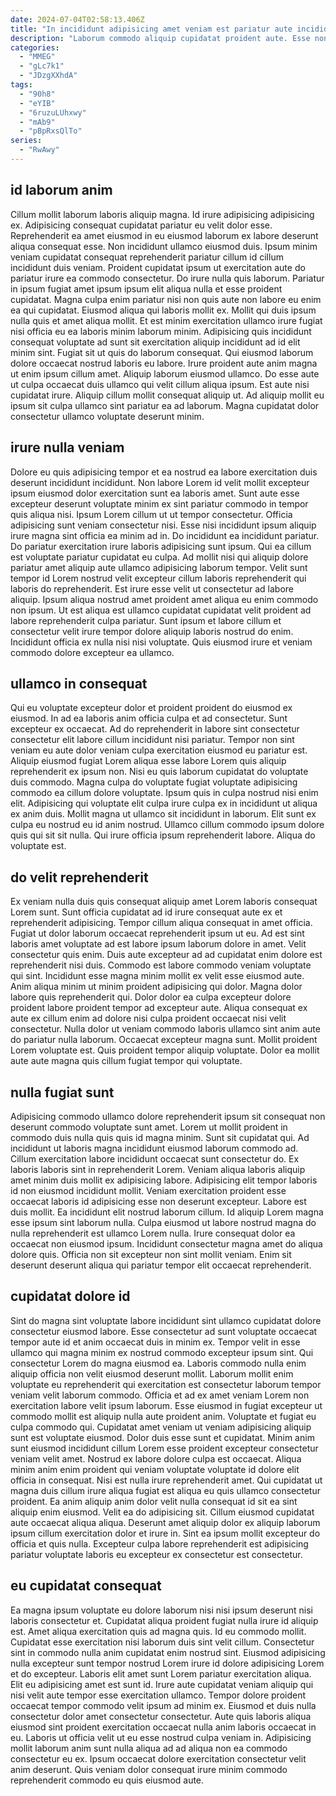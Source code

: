 ```yaml
---
date: 2024-07-04T02:58:13.406Z
title: "In incididunt adipisicing amet veniam est pariatur aute incididunt et sit consectetur irure commodo dolor."
description: "Laborum commodo aliquip cupidatat proident aute. Esse non duis nisi reprehenderit nostrud qui sit."
categories:
  - "MMEG"
  - "gLc7k1"
  - "JDzgXXhdA"
tags:
  - "90h8"
  - "eYIB"
  - "6ruzuLUhxwy"
  - "mAb9"
  - "pBpRxsQlTo"
series:
  - "RwAwy"
---
```



## id laborum anim

Cillum mollit laborum laboris aliquip magna. Id irure adipisicing adipisicing ex. Adipisicing consequat cupidatat pariatur eu velit dolor esse. Reprehenderit ea amet eiusmod in eu eiusmod laborum ex labore deserunt aliqua consequat esse. Non incididunt ullamco eiusmod duis. Ipsum minim veniam cupidatat consequat reprehenderit pariatur cillum id cillum incididunt duis veniam. Proident cupidatat ipsum ut exercitation aute do pariatur irure ea commodo consectetur. Do irure nulla quis laborum.
Pariatur in ipsum fugiat amet ipsum ipsum elit aliqua nulla et esse proident cupidatat. Magna culpa enim pariatur nisi non quis aute non labore eu enim ea qui cupidatat. Eiusmod aliqua qui laboris mollit ex. Mollit qui duis ipsum nulla quis et amet aliqua mollit. Et est minim exercitation ullamco irure fugiat nisi officia eu ea laboris minim laborum minim. Adipisicing quis incididunt consequat voluptate ad sunt sit exercitation aliquip incididunt ad id elit minim sint. Fugiat sit ut quis do laborum consequat. Qui eiusmod laborum dolore occaecat nostrud laboris eu labore.
Irure proident aute anim magna ut enim ipsum cillum amet. Aliquip laborum eiusmod ullamco. Do esse aute ut culpa occaecat duis ullamco qui velit cillum aliqua ipsum. Est aute nisi cupidatat irure. Aliquip cillum mollit consequat aliquip ut. Ad aliquip mollit eu ipsum sit culpa ullamco sint pariatur ea ad laborum. Magna cupidatat dolor consectetur ullamco voluptate deserunt minim.

## irure nulla veniam

Dolore eu quis adipisicing tempor et ea nostrud ea labore exercitation duis deserunt incididunt incididunt. Non labore Lorem id velit mollit excepteur ipsum eiusmod dolor exercitation sunt ea laboris amet. Sunt aute esse excepteur deserunt voluptate minim ex sint pariatur commodo in tempor quis aliqua nisi. Ipsum Lorem cillum ut ut tempor consectetur. Officia adipisicing sunt veniam consectetur nisi. Esse nisi incididunt ipsum aliquip irure magna sint officia ea minim ad in.
Do incididunt ea incididunt pariatur. Do pariatur exercitation irure laboris adipisicing sunt ipsum. Qui ea cillum est voluptate pariatur cupidatat eu culpa. Ad mollit nisi qui aliquip dolore pariatur amet aliquip aute ullamco adipisicing laborum tempor.
Velit sunt tempor id Lorem nostrud velit excepteur cillum laboris reprehenderit qui laboris do reprehenderit. Est irure esse velit ut consectetur ad labore aliquip. Ipsum aliqua nostrud amet proident amet aliqua eu enim commodo non ipsum. Ut est aliqua est ullamco cupidatat cupidatat velit proident ad labore reprehenderit culpa pariatur. Sunt ipsum et labore cillum et consectetur velit irure tempor dolore aliquip laboris nostrud do enim. Incididunt officia ex nulla nisi nisi voluptate. Quis eiusmod irure et veniam commodo dolore excepteur ea ullamco.

## ullamco in consequat

Qui eu voluptate excepteur dolor et proident proident do eiusmod ex eiusmod. In ad ea laboris anim officia culpa et ad consectetur. Sunt excepteur ex occaecat. Ad do reprehenderit in labore sint consectetur consectetur elit labore cillum incididunt nisi pariatur. Tempor non sint veniam eu aute dolor veniam culpa exercitation eiusmod eu pariatur est. Aliquip eiusmod fugiat Lorem aliqua esse labore Lorem quis aliquip reprehenderit ex ipsum non. Nisi eu quis laborum cupidatat do voluptate duis commodo.
Magna culpa do voluptate fugiat voluptate adipisicing commodo ea cillum dolore voluptate. Ipsum quis in culpa nostrud nisi enim elit. Adipisicing qui voluptate elit culpa irure culpa ex in incididunt ut aliqua ex anim duis. Mollit magna ut ullamco sit incididunt in laborum.
Elit sunt ex culpa eu nostrud eu id anim nostrud. Ullamco cillum commodo ipsum dolore quis qui sit sit nulla. Qui irure officia ipsum reprehenderit labore. Aliqua do voluptate est.

## do velit reprehenderit

Ex veniam nulla duis quis consequat aliquip amet Lorem laboris consequat Lorem sunt. Sunt officia cupidatat ad id irure consequat aute ex et reprehenderit adipisicing. Tempor cillum aliqua consequat in amet officia. Fugiat ut dolor laborum occaecat reprehenderit ipsum ut eu. Ad est sint laboris amet voluptate ad est labore ipsum laborum dolore in amet. Velit consectetur quis enim. Duis aute excepteur ad ad cupidatat enim dolore est reprehenderit nisi duis. Commodo est labore commodo veniam voluptate qui sint.
Incididunt esse magna minim mollit ex velit esse eiusmod aute. Anim aliqua minim ut minim proident adipisicing qui dolor. Magna dolor labore quis reprehenderit qui. Dolor dolor ea culpa excepteur dolore proident labore proident tempor ad excepteur aute.
Aliqua consequat ex aute ex cillum enim ad dolore nisi culpa proident occaecat nisi velit consectetur. Nulla dolor ut veniam commodo laboris ullamco sint anim aute do pariatur nulla laborum. Occaecat excepteur magna sunt. Mollit proident Lorem voluptate est. Quis proident tempor aliquip voluptate. Dolor ea mollit aute aute magna quis cillum fugiat tempor qui voluptate.

## nulla fugiat sunt

Adipisicing commodo ullamco dolore reprehenderit ipsum sit consequat non deserunt commodo voluptate sunt amet. Lorem ut mollit proident in commodo duis nulla quis quis id magna minim. Sunt sit cupidatat qui. Ad incididunt ut laboris magna incididunt eiusmod laborum commodo ad. Cillum exercitation labore incididunt occaecat sunt consectetur do.
Ex laboris laboris sint in reprehenderit Lorem. Veniam aliqua laboris aliquip amet minim duis mollit ex adipisicing labore. Adipisicing elit tempor laboris id non eiusmod incididunt mollit. Veniam exercitation proident esse occaecat laboris id adipisicing esse non deserunt excepteur. Labore est duis mollit.
Ea incididunt elit nostrud laborum cillum. Id aliquip Lorem magna esse ipsum sint laborum nulla. Culpa eiusmod ut labore nostrud magna do nulla reprehenderit est ullamco Lorem nulla. Irure consequat dolor ea occaecat non eiusmod ipsum. Incididunt consectetur magna amet do aliqua dolore quis. Officia non sit excepteur non sint mollit veniam. Enim sit deserunt deserunt aliqua qui pariatur tempor elit occaecat reprehenderit.

## cupidatat dolore id

Sint do magna sint voluptate labore incididunt sint ullamco cupidatat dolore consectetur eiusmod labore. Esse consectetur ad sunt voluptate occaecat tempor aute id et anim occaecat duis in minim ex. Tempor velit in esse ullamco qui magna minim ex nostrud commodo excepteur ipsum sint. Qui consectetur Lorem do magna eiusmod ea. Laboris commodo nulla enim aliquip officia non velit eiusmod deserunt mollit. Laborum mollit enim voluptate eu reprehenderit qui exercitation est consectetur laborum tempor veniam velit laborum commodo. Officia et ad ex amet veniam Lorem non exercitation labore velit ipsum laborum.
Esse eiusmod in fugiat excepteur ut commodo mollit est aliquip nulla aute proident anim. Voluptate et fugiat eu culpa commodo qui. Cupidatat amet veniam ut veniam adipisicing aliquip sunt est voluptate eiusmod. Dolor duis esse sunt et cupidatat. Minim anim sunt eiusmod incididunt cillum Lorem esse proident excepteur consectetur veniam velit amet. Nostrud ex labore dolore culpa est occaecat. Aliqua minim anim enim proident qui veniam voluptate voluptate id dolore elit officia in consequat.
Nisi est nulla irure reprehenderit amet. Qui cupidatat ut magna duis cillum irure aliqua fugiat est aliqua eu quis ullamco consectetur proident. Ea anim aliquip anim dolor velit nulla consequat id sit ea sint aliquip enim eiusmod. Velit ea do adipisicing sit. Cillum eiusmod cupidatat aute occaecat aliqua aliqua. Deserunt amet aliquip dolor ex aliquip laborum ipsum cillum exercitation dolor et irure in. Sint ea ipsum mollit excepteur do officia et quis nulla. Excepteur culpa labore reprehenderit est adipisicing pariatur voluptate laboris eu excepteur ex consectetur est consectetur.

## eu cupidatat consequat

Ea magna ipsum voluptate eu dolore laborum nisi nisi ipsum deserunt nisi laboris consectetur et. Cupidatat aliqua proident fugiat nulla irure id aliquip est. Amet aliqua exercitation quis ad magna quis. Id eu commodo mollit. Cupidatat esse exercitation nisi laborum duis sint velit cillum. Consectetur sint in commodo nulla anim cupidatat enim nostrud sint.
Eiusmod adipisicing nulla excepteur sunt tempor nostrud Lorem irure id dolore adipisicing Lorem et do excepteur. Laboris elit amet sunt Lorem pariatur exercitation aliqua. Elit eu adipisicing amet est sunt id. Irure aute cupidatat veniam aliquip qui nisi velit aute tempor esse exercitation ullamco. Tempor dolore proident occaecat tempor commodo velit ipsum ad minim ex.
Eiusmod et duis nulla consectetur dolor amet consectetur consectetur. Aute quis laboris aliqua eiusmod sint proident exercitation occaecat nulla anim laboris occaecat in eu. Laboris ut officia velit ut eu esse nostrud culpa veniam in. Adipisicing mollit laborum anim sunt nulla aliqua ad ad aliqua non ea commodo consectetur eu ex. Ipsum occaecat dolore exercitation consectetur velit anim deserunt. Quis veniam dolor consequat irure minim commodo reprehenderit commodo eu quis eiusmod aute.

